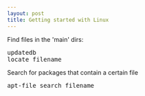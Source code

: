 ```yaml
---
layout: post 
title: Getting started with Linux
---
```


Find files in the 'main' dirs:
<pre>
updatedb
locate filename
</pre>

Search for packages that contain a certain file
<pre>
apt-file search filename
